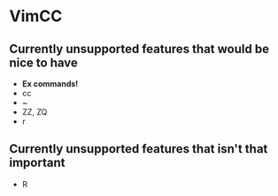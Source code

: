 # VimCC

## Currently unsupported features that would be nice to have
- **Ex commands!**
- cc
- ~
- ZZ, ZQ
- r

## Currently unsupported features that isn't that important
- R
